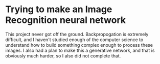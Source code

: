 # Trying to make an Image Recognition neural network

This project never got off the ground. Backpropogation is extremely difficult, and I haven't studied enough of the computer science to understand how to build something complex enough to process these images.
I also had a plan to make this a generative network, and that is obviously much harder, so I also did not complete that.

